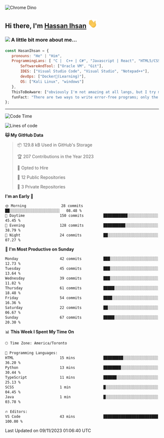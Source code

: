  <!--
**HasanIhsan/HasanIhsan** is a ✨ _special_ ✨ repository because its `README.md` (this file) appears on your GitHub profile.
-->

![Chrome Dino](https://mir-s3-cdn-cf.behance.net/project_modules/max_1200/4ff07986208593.5d9a654e92f36.gif)


<h2 align="left">Hi there, I'm <a href="https://www.linkedin.com/in/hassan-ihsan-045b11231/" target="_blank" rel="noopener noreferrer">Hassan Ihsan</a> <img src="https://raw.githubusercontent.com/ABSphreak/ABSphreak/master/gifs/Hi.gif" height="30" />
 
 
 ### <img src="https://media.giphy.com/media/VgCDAzcKvsR6OM0uWg/giphy.gif" width="50"> A little bit more about me...  
 
 ```javascript
const HasanIhsan = {
    pronouns: "He" | "Him",
    ProgrammingLans: [ "C |  C++ | C#", "Javascript | React", "HTML5/CSS", "JSON", "Java"],
        SoftwareAndTool: ["Oracle VM", "Git"],
        IDES: ["Visual Studio Code", "Visual Studio", "Notepad++"],
        devOps: ["Docker🐳(Learning)"], 
        OS: ["Kali Linux", "windows"]
    },
    ThisToBeAware: ["obviously I'm not amazing at all langs, but I try my best not to go rusty"], 
    funFact: "There are two ways to write error-free programs; only the third one works"
};
```
 
 --- 

<!--START_SECTION:waka-->
![Code Time](http://img.shields.io/badge/Code%20Time-242%20hrs%2023%20mins-blue)

![Lines of code](https://img.shields.io/badge/From%20Hello%20World%20I%27ve%20Written-1.0%20million%20lines%20of%20code-blue)

**🐱 My GitHub Data** 

> 📦 129.8 kB Used in GitHub's Storage 
 > 
> 🏆 207 Contributions in the Year 2023
 > 
> 💼 Opted to Hire
 > 
> 📜 12 Public Repositories 
 > 
> 🔑 3 Private Repositories 
 > 
**I'm an Early 🐤** 

```text
🌞 Morning                28 commits          ██░░░░░░░░░░░░░░░░░░░░░░░   08.48 % 
🌆 Daytime                150 commits         ███████████░░░░░░░░░░░░░░   45.45 % 
🌃 Evening                128 commits         ██████████░░░░░░░░░░░░░░░   38.79 % 
🌙 Night                  24 commits          ██░░░░░░░░░░░░░░░░░░░░░░░   07.27 % 
```
📅 **I'm Most Productive on Sunday** 

```text
Monday                   42 commits          ███░░░░░░░░░░░░░░░░░░░░░░   12.73 % 
Tuesday                  45 commits          ███░░░░░░░░░░░░░░░░░░░░░░   13.64 % 
Wednesday                39 commits          ███░░░░░░░░░░░░░░░░░░░░░░   11.82 % 
Thursday                 61 commits          █████░░░░░░░░░░░░░░░░░░░░   18.48 % 
Friday                   54 commits          ████░░░░░░░░░░░░░░░░░░░░░   16.36 % 
Saturday                 22 commits          ██░░░░░░░░░░░░░░░░░░░░░░░   06.67 % 
Sunday                   67 commits          █████░░░░░░░░░░░░░░░░░░░░   20.30 % 
```


📊 **This Week I Spent My Time On** 

```text
🕑︎ Time Zone: America/Toronto

💬 Programming Languages: 
HTML                     15 mins             █████████░░░░░░░░░░░░░░░░   36.20 % 
Python                   13 mins             ████████░░░░░░░░░░░░░░░░░   30.44 % 
TypeScript               11 mins             ██████░░░░░░░░░░░░░░░░░░░   25.13 % 
SCSS                     1 min               █░░░░░░░░░░░░░░░░░░░░░░░░   04.45 % 
Java                     1 min               █░░░░░░░░░░░░░░░░░░░░░░░░   03.78 % 

🔥 Editors: 
VS Code                  43 mins             █████████████████████████   100.00 % 
```


 Last Updated on 09/11/2023 01:06:40 UTC
<!--END_SECTION:waka-->
 
 
